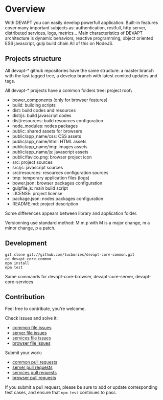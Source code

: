 
# Overview

With DEVAPT you can easily develop powerfull application.
Built-in features cover many important subjects as: authentication, restfull, http server, distributed services, logs, metrics...
Main characteristics of DEVAPT architecture is dynamic behaviors, reactive programming, object oriented ES6 javascript, gulp build chain
All of this on NodeJS.




## Projects structure
All devapt-* github repositories have the same structure: a master branch with the last tagged tree, a develop branch with latest comited updates and tags.

All devapt-* projects have a common folders tree:
project root\
 * bower_components (only for browser features)
 * build: building scripts
 * dist: build codes and resources
  * dist/js: build javascript codes
  * dist/resources: build resources configuration
 * node_modules: nodes packages
 * public: shared assets for browsers
  * public/app_name/css: CSS assets
  * public/app_name/html: HTML assets
  * public/app_name/img: images assets
  * public/app_name/js: javascript assets
 * public/favico.png: browser project icon
 * src: project sources
  * src/js: javascript sources
  * src/resources: resources configuration sources
 * tmp: temporary application files (logs)
 * bower.json: browser packages configuration
 * gulpfile.js: main build script
 * LICENSE: project license
 * package.json: nodes packages configuration
 * README.md: project description

Some differences appears between library and application folder.

Versionning use standard method: M.m.p with M is a major change, m a minor change, p a patch.



## Development

```
git clone git://github.com/lucbories/devapt-core-common.git
cd devapt-core-common
npm install
npm test
```
Same commands for devapt-core-browser, devapt-core-server, devapt-core-services



## Contribution

Feel free to contribute, you're welcome.

Check issues and solve it:
* [common file issues](https://github.com/lucbories/devapt-core-common/issues)
* [server file issues](https://github.com/lucbories/devapt-core-server/issues)
* [services file issues](https://github.com/lucbories/devapt-core-services/issues)
* [browser file issues](https://github.com/lucbories/devapt-core-browser/issues)

Submit your work:
* [common pull requests](https://github.com/lucbories/devapt-core-common/pulls)
* [server pull requests](https://github.com/lucbories/devapt-core-server/pulls)
* [services pull requests](https://github.com/lucbories/devapt-core-services/pulls)
* [browser pull requests](https://github.com/lucbories/devapt-core-browser/pulls)

If you submit a pull request, please be sure to add or update corresponding
test cases, and ensure that `npm test` continues to pass.


